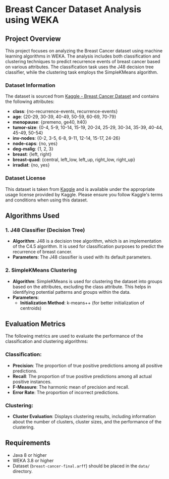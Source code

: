 
# Breast Cancer Dataset Analysis using WEKA

## Project Overview

This project focuses on analyzing the Breast Cancer dataset using machine learning algorithms in WEKA. The analysis includes both classification and clustering techniques to predict recurrence events of breast cancer based on various attributes. The classification task uses the J48 decision tree classifier, while the clustering task employs the SimpleKMeans algorithm.

### Dataset Information
The dataset is sourced from [Kaggle - Breast Cancer Dataset](https://www.kaggle.com/datasets/mahima5598/breast-cancer-datasetnodecaps) and contains the following attributes:

- **class**: {no-recurrence-events, recurrence-events}
- **age**: {20-29, 30-39, 40-49, 50-59, 60-69, 70-79}
- **menopause**: {premeno, ge40, lt40}
- **tumor-size**: {0-4, 5-9, 10-14, 15-19, 20-24, 25-29, 30-34, 35-39, 40-44, 45-49, 50-54}
- **inv-nodes**: {0-2, 3-5, 6-8, 9-11, 12-14, 15-17, 24-26}
- **node-caps**: {no, yes}
- **deg-malig**: {1, 2, 3}
- **breast**: {left, right}
- **breast-quad**: {central, left_low, left_up, right_low, right_up}
- **irradiat**: {no, yes}

### Dataset License
This dataset is taken from [Kaggle](https://www.kaggle.com/datasets/mahima5598/breast-cancer-datasetnodecaps) and is available under the appropriate usage license provided by Kaggle. Please ensure you follow Kaggle's terms and conditions when using this dataset.

## Algorithms Used

### 1. J48 Classifier (Decision Tree)

- **Algorithm**: J48 is a decision tree algorithm, which is an implementation of the C4.5 algorithm. It is used for classification purposes to predict the recurrence of breast cancer.
- **Parameters**: The J48 classifier is used with its default parameters.

### 2. SimpleKMeans Clustering

- **Algorithm**: SimpleKMeans is used for clustering the dataset into groups based on the attributes, excluding the class attribute. This helps in identifying potential patterns and groups within the data.
- **Parameters**:
  - **Initialization Method**: k-means++ (for better initialization of centroids)

## Evaluation Metrics

The following metrics are used to evaluate the performance of the classification and clustering algorithms:

### Classification:
- **Precision**: The proportion of true positive predictions among all positive predictions.
- **Recall**: The proportion of true positive predictions among all actual positive instances.
- **F-Measure**: The harmonic mean of precision and recall.
- **Error Rate**: The proportion of incorrect predictions.

### Clustering:
- **Cluster Evaluation**: Displays clustering results, including information about the number of clusters, cluster sizes, and the performance of the clustering.

## Requirements
- Java 8 or higher
- WEKA 3.8 or higher
- Dataset (`breast-cancer-final.arff`) should be placed in the `data/` directory.
